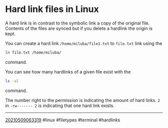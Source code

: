 # Hard link files in Linux

A hard link is in contrast to the symbolic link a copy of the original file. 
Contents of the files are synced but if you delete a hardlink the origin is kept.

You can create a hard link `/home/miluba/file1.txt` to `file.txt` link using the 
```sh
ln file.txt /home/miluba/
```

command.

You can see how many hardlinks of a given file exist with the
```sh
ls -al
```

command.

The number right to the permission is indicating the amount of hard links. `2` in `-rw------- 2` is indicating 
that one hard link exists.

----
[20210509063319](https://github.com/Miluba/Zettelkasten/blob/0d04c6346387273fff651b920754d77044ab0d9b/20210509063319)
#linux #filetypes #terminal #hardlinks
